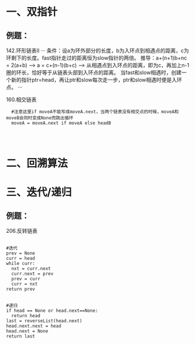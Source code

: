 # 一、双指针
## 例题：
  142.环形链表II
  ···
    条件：设a为环外部分的长度，b为入环点到相遇点的距离，c为环剩下的长度。fast指针走过的距离恒为slow指针的两倍。
    推导：a+(n+1)b+nc = 2(a+b) --> a = c+(n-1)(b+c) --> 从相遇点到入环点的距离，即为c，再加上n-1圈的环长，恰好等于从链表头部到入环点的距离。
    当fast和slow相遇时，创建一个新的指针ptr=head，再让ptr和slow每次走一步，ptr和slow相遇时便是入环点。
  ···
  
  160.相交链表
  ```
    #注意这里if moveA不能写成moveA.next，当两个链表没有相交点的时候，moveA和moveB会同时变成None而跳出循环
    moveA = moveA.next if moveA else headB
  ```
    
 

  
  
```

      
```

# 二、回溯算法

# 三、迭代/递归

## 例题：
  206.反转链表
  ```
  
  #迭代
  prev = None
  curr = head
  while curr:
    nxt = curr.next
    curr.next = prev
    prev = curr
    curr = nxt
  return prev
  
  ```
  
  ```
  
  #递归
  if head == None or head.next==None:
    return head
  last = reverseList(head.next)
  head.next.next = head
  head.next = None
  return last
  
  ```
  

